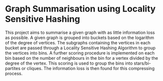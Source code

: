 # Graph Summarisation using Locality Sensitive Hashing
This project aims to summarise a given graph with as little information loss as possible. A given graph is grouped into buckets based on the logarithm of the degree of vertices. The subgraphs containing the vertices in each bucket are passed through a Locality Sensitive Hashing Algorithm to group the vertices into bins. A further scoring procedure is implemented on each bin based on the number of neighbours in the bin for a vertex divided by the degree of the vertex. This scoring is used to group the bins into stars/bi-partites or cliques. The information loss is then found for this compressing process. 
